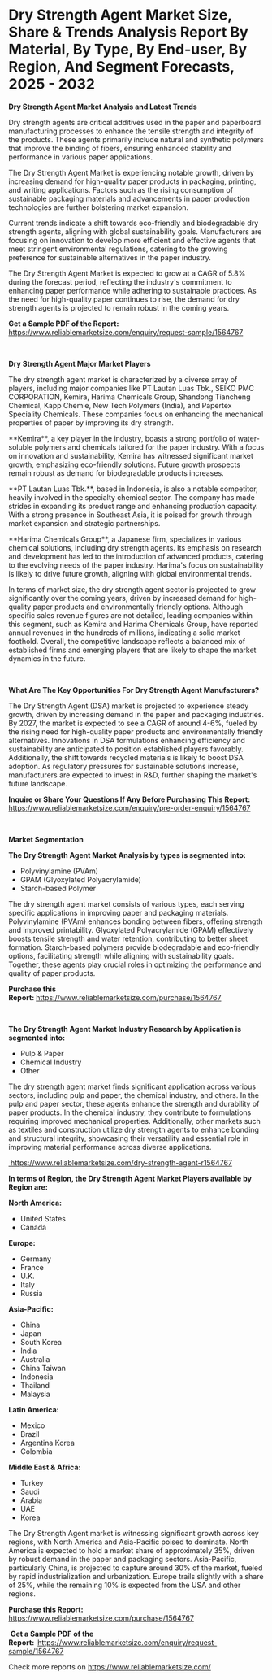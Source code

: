 <p><h1>Dry Strength Agent Market Size, Share & Trends Analysis Report By Material, By Type, By End-user, By Region, And Segment Forecasts, 2025 - 2032</h1></p><p><strong>Dry Strength Agent Market Analysis and Latest Trends</strong></p>
<p><p>Dry strength agents are critical additives used in the paper and paperboard manufacturing processes to enhance the tensile strength and integrity of the products. These agents primarily include natural and synthetic polymers that improve the binding of fibers, ensuring enhanced stability and performance in various paper applications. </p><p>The Dry Strength Agent Market is experiencing notable growth, driven by increasing demand for high-quality paper products in packaging, printing, and writing applications. Factors such as the rising consumption of sustainable packaging materials and advancements in paper production technologies are further bolstering market expansion. </p><p>Current trends indicate a shift towards eco-friendly and biodegradable dry strength agents, aligning with global sustainability goals. Manufacturers are focusing on innovation to develop more efficient and effective agents that meet stringent environmental regulations, catering to the growing preference for sustainable alternatives in the paper industry. </p><p>The Dry Strength Agent Market is expected to grow at a CAGR of 5.8% during the forecast period, reflecting the industry's commitment to enhancing paper performance while adhering to sustainable practices. As the need for high-quality paper continues to rise, the demand for dry strength agents is projected to remain robust in the coming years.</p></p>
<p><strong>Get a Sample PDF of the Report:&nbsp;</strong> <a href="https://www.reliablemarketsize.com/enquiry/request-sample/1564767?utm_campaign=2145&utm_medium=2&utm_source=Github&utm_content=ia&utm_term=30012025&utm_id=dry-strength-agent">https://www.reliablemarketsize.com/enquiry/request-sample/1564767</a></p>
<p>&nbsp;</p>
<p><strong>Dry Strength Agent Major Market Players</strong></p>
<p><p>The dry strength agent market is characterized by a diverse array of players, including major companies like PT Lautan Luas Tbk., SEIKO PMC CORPORATION, Kemira, Harima Chemicals Group, Shandong Tiancheng Chemical, Kapp Chemie, New Tech Polymers (India), and Papertex Speciality Chemicals. These companies focus on enhancing the mechanical properties of paper by improving its dry strength.</p><p>**Kemira**, a key player in the industry, boasts a strong portfolio of water-soluble polymers and chemicals tailored for the paper industry. With a focus on innovation and sustainability, Kemira has witnessed significant market growth, emphasizing eco-friendly solutions. Future growth prospects remain robust as demand for biodegradable products increases.</p><p>**PT Lautan Luas Tbk.**, based in Indonesia, is also a notable competitor, heavily involved in the specialty chemical sector. The company has made strides in expanding its product range and enhancing production capacity. With a strong presence in Southeast Asia, it is poised for growth through market expansion and strategic partnerships.</p><p>**Harima Chemicals Group**, a Japanese firm, specializes in various chemical solutions, including dry strength agents. Its emphasis on research and development has led to the introduction of advanced products, catering to the evolving needs of the paper industry. Harima's focus on sustainability is likely to drive future growth, aligning with global environmental trends.</p><p>In terms of market size, the dry strength agent sector is projected to grow significantly over the coming years, driven by increased demand for high-quality paper products and environmentally friendly options. Although specific sales revenue figures are not detailed, leading companies within this segment, such as Kemira and Harima Chemicals Group, have reported annual revenues in the hundreds of millions, indicating a solid market foothold. Overall, the competitive landscape reflects a balanced mix of established firms and emerging players that are likely to shape the market dynamics in the future.</p></p>
<p>&nbsp;</p>
<p><strong>What Are The Key Opportunities For Dry Strength Agent Manufacturers?</strong></p>
<p><p>The Dry Strength Agent (DSA) market is projected to experience steady growth, driven by increasing demand in the paper and packaging industries. By 2027, the market is expected to see a CAGR of around 4-6%, fueled by the rising need for high-quality paper products and environmentally friendly alternatives. Innovations in DSA formulations enhancing efficiency and sustainability are anticipated to position established players favorably. Additionally, the shift towards recycled materials is likely to boost DSA adoption. As regulatory pressures for sustainable solutions increase, manufacturers are expected to invest in R&D, further shaping the market's future landscape.</p></p>
<p><strong>Inquire or Share Your Questions If Any Before Purchasing This Report:</strong> <a href="https://www.reliablemarketsize.com/enquiry/pre-order-enquiry/1564767?utm_campaign=2145&utm_medium=2&utm_source=Github&utm_content=ia&utm_term=30012025&utm_id=dry-strength-agent">https://www.reliablemarketsize.com/enquiry/pre-order-enquiry/1564767</a></p>
<p>&nbsp;</p>
<p><strong>Market Segmentation</strong></p>
<p><strong>The Dry Strength Agent Market Analysis by types is segmented into:</strong></p>
<p><ul><li>Polyvinylamine (PVAm)</li><li>GPAM (Glyoxylated Polyacrylamide)</li><li>Starch-based Polymer</li></ul></p>
<p><p>The dry strength agent market consists of various types, each serving specific applications in improving paper and packaging materials. Polyvinylamine (PVAm) enhances bonding between fibers, offering strength and improved printability. Glyoxylated Polyacrylamide (GPAM) effectively boosts tensile strength and water retention, contributing to better sheet formation. Starch-based polymers provide biodegradable and eco-friendly options, facilitating strength while aligning with sustainability goals. Together, these agents play crucial roles in optimizing the performance and quality of paper products.</p></p>
<p><strong>Purchase this Report:&nbsp;</strong><a href="https://www.reliablemarketsize.com/purchase/1564767?utm_campaign=2145&utm_medium=2&utm_source=Github&utm_content=ia&utm_term=30012025&utm_id=dry-strength-agent">https://www.reliablemarketsize.com/purchase/1564767</a></p>
<p>&nbsp;</p>
<p><strong>The Dry Strength Agent Market Industry Research by Application is segmented into:</strong></p>
<p><ul><li>Pulp & Paper</li><li>Chemical Industry</li><li>Other</li></ul></p>
<p><p>The dry strength agent market finds significant application across various sectors, including pulp and paper, the chemical industry, and others. In the pulp and paper sector, these agents enhance the strength and durability of paper products. In the chemical industry, they contribute to formulations requiring improved mechanical properties. Additionally, other markets such as textiles and construction utilize dry strength agents to enhance bonding and structural integrity, showcasing their versatility and essential role in improving material performance across diverse applications.</p></p>
<p><a href="https://www.reliablemarketsize.com/dry-strength-agent-r1564767?utm_campaign=2145&utm_medium=2&utm_source=Github&utm_content=ia&utm_term=30012025&utm_id=dry-strength-agent">&nbsp;https://www.reliablemarketsize.com/dry-strength-agent-r1564767</a></p>
<p><strong>In terms of Region, the Dry Strength Agent Market Players available by Region are:</strong></p>
<p>
    <p> <strong> North America: </strong>
        <ul>
            <li>United States</li>
            <li>Canada</li>
        </ul>
        </p> 
    <p> <strong> Europe: </strong>
        <ul>
            <li>Germany</li>
            <li>France</li>
            <li>U.K.</li>
            <li>Italy</li>
            <li>Russia</li>
        </ul>
        </p> 
    <p> <strong> Asia-Pacific: </strong>
        <ul>
            <li>China</li>
            <li>Japan</li>
            <li>South Korea</li>
            <li>India</li>
            <li>Australia</li>
            <li>China Taiwan</li>
            <li>Indonesia</li>
            <li>Thailand</li>
            <li>Malaysia</li>
        </ul>
        </p> 
    <p> <strong> Latin America: </strong>
        <ul>
            <li>Mexico</li>
            <li>Brazil</li>
            <li>Argentina Korea</li>
            <li>Colombia</li>
        </ul>
        </p> 
    <p> <strong> Middle East & Africa: </strong>
        <ul>
            <li>Turkey</li>
            <li>Saudi</li>
            <li>Arabia</li>
            <li>UAE</li>
            <li>Korea</li>
        </ul>
    </p>
    </p>
<p><p>The Dry Strength Agent market is witnessing significant growth across key regions, with North America and Asia-Pacific poised to dominate. North America is expected to hold a market share of approximately 35%, driven by robust demand in the paper and packaging sectors. Asia-Pacific, particularly China, is projected to capture around 30% of the market, fueled by rapid industrialization and urbanization. Europe trails slightly with a share of 25%, while the remaining 10% is expected from the USA and other regions.</p></p>
<p><strong>Purchase this Report: </strong><a href="https://www.reliablemarketsize.com/purchase/1564767?utm_campaign=2145&utm_medium=2&utm_source=Github&utm_content=ia&utm_term=30012025&utm_id=dry-strength-agent">https://www.reliablemarketsize.com/purchase/1564767</a></p>
<p>&nbsp;<strong>Get a Sample PDF of the Report:&nbsp;&nbsp;</strong><a href="https://www.reliablemarketsize.com/enquiry/request-sample/1564767?utm_campaign=2145&utm_medium=2&utm_source=Github&utm_content=ia&utm_term=30012025&utm_id=dry-strength-agent">https://www.reliablemarketsize.com/enquiry/request-sample/1564767</a></p>
<p><strong></strong></p>
<p>Check more reports on <a href="https://www.reliablemarketsize.com/?utm_campaign=2145&utm_medium=2&utm_source=Github&utm_content=ia&utm_term=30012025&utm_id=dry-strength-agent">https://www.reliablemarketsize.com/</a></p>